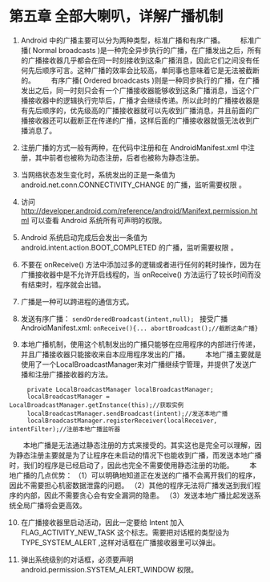 # 第五章 全部大喇叭，详解广播机制

1. Android 中的广播主要可以分为两种类型，标准广播和有序广播。
　　标准广播( Normal broadcasts )是一种完全异步执行的广播，在广播发出之后，所有的广播接收器几乎都会在同一时刻接收到这条广播消息，因此它们之间没有任何先后顺序可言。这种广播的效率会比较高，单同事也意味着它是无法被截断的。
　　有序广播( Ordered broadcasts )则是一种同步执行的广播，在广播发出之后，同一时刻只会有一个广播接收器能够收到这条广播消息，当这个广播接收器中的逻辑执行完毕后，广播才会继续传递。所以此时的广播接收器是有先后顺序的，优先级高的广播接收器就可以先收到广播消息，并且前面的广播接收器还可以截断正在传递的广播，这样后面的广播接收器就饿无法收到广播消息了。

2. 注册广播的方式一般有两种，在代码中注册和在 AndroidManifest.xml 中注册，其中前者也被称为动态注册，后者也被称为静态注册。

3. 当网络状态发生变化时，系统发出的正是一条值为 android.net.conn.CONNECTIVITY_CHANGE 的广播，监听需要权限 <uses-permission android:name="android.permission.ACCESS_NETWORK_STATE"/> 。

4. 访问 http://developer.android.com/reference/android/Manifext.permission.html 可以查看 Android 系统所有可声明的权限。

5. Android 系统启动完成后会发出一条值为 android.intent.action.BOOT_COMPLETED 的广播，监听需要权限 <uses-permission android:name="android.permission.RECEIVE_BOOT_COMPLETED"/> 。

6. 不要在 onReceive() 方法中添加过多的逻辑或者进行任何的耗时操作，因为在广播接收器中是不允许开启线程的，当 onReceive() 方法运行了较长时间而没有结束时，程序就会出错。

7. 广播是一种可以跨进程的通信方式。

8. 发送有序广播： `sendOrderedBroadcast(intent,null); `
接受广播 AndroidManifest.xml:<intent-filter android:priority="100">
`onReceive(){... abortBroadcast();//截断这条广播}`

9. 本地广播机制，使用这个机制发出的广播只能够在应用程序的内部进行传递，并且广播接收器只能接收来自本应用程序发出的广播。
　　本地广播主要就是使用了一个LocalBroadcastManager来对广播继续宁管理，并提供了发送广播和注册广播接收器的方法。
```
	 private LocalBroadcastManager localBroadcastManager;
	 localBroadcastManager = LocalBroadcastManager.getInstance(this);//获取实例
	 localBroadcastManager.sendBroadcast(intent);//发送本地广播
	 localBroadcastManager.registerReceiver(localReceiver, intentFilter);//注册本地广播监听器
```
　　本地广播是无法通过静态注册的方式来接受的。其实这也是完全可以理解，因为静态注册主要就是为了让程序在未启动的情况下也能收到广播，而发送本地广播时，我们的程序是已经启动了，因此也完全不需要使用静态注册的功能。
　　本地广播的几点优势：
		（1）可以明确地知道正在发送的广播不会离开我们的程序，因此不需要担心机密数据泄露的问题。
		（2）其他的程序无法将广播发送到我们程序的内部，因此不需要贪心会有安全漏洞的隐患。
		（3）发送本地广播比起发送系统全局广播将会更高效。

10. 在广播接收器里启动活动，因此一定要给 Intent 加入 FLAG_ACTIVITY_NEW_TASK 这个标志。需要把对话框的类型设为 TYPE_SYSTEM_ALERT ,这样对话框在广播接收器里可以弹出。

11. 弹出系统级别的对话框，必须要声明 android.permission.SYSTEM_ALERT_WINDOW 权限。
